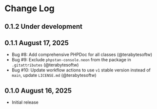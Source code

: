 # Change Log

## 0.1.2 Under development

## 0.1.1 August 17, 2025

- Bug #8: Add comprehensive PHPDoc for all classes (@terabytesoftw)
- Bug #9: Exclude `phpstan-console.neon` from the package in `.gitattributes` (@terabytesoftw)
- Bug #10: Update workflow actions to use `v1` stable version instead of `main`, update `LICENSE.md` (@terabytesoftw)

## 0.1.0 August 16, 2025

- Initial release
